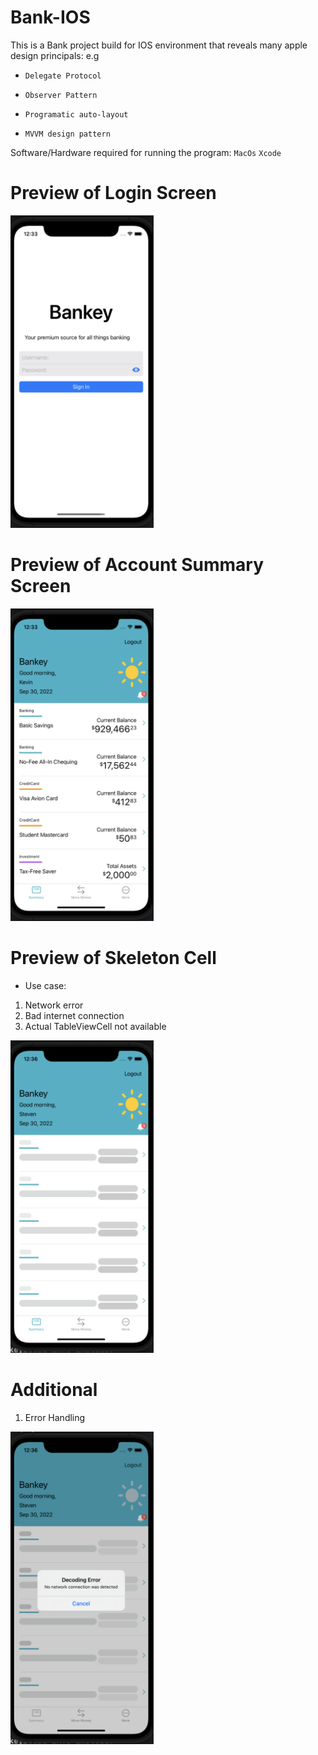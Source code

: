 # Bank-IOS
This is a Bank project build for IOS environment that reveals many apple design principals: e.g

* `Delegate Protocol` 

* `Observer Pattern`

* `Programatic auto-layout`

* `MVVM design pattern`

Software/Hardware required for running the program:
`MacOs` `Xcode`


# Preview of Login Screen
<img height="500" src="https://github.com/steven-yanh/Bank-IOS/blob/main/Bank-IOS/DemoImages/LoginScreen.png?raw=true">

# Preview of Account Summary Screen
<img height="500" src="https://github.com/steven-yanh/Bank-IOS/blob/main/Bank-IOS/DemoImages/AccountSummary.png?raw=true">

# Preview of Skeleton Cell
* Use case:

1. Network error
2. Bad internet connection
3. Actual TableViewCell not available
<img height="500" src="https://github.com/steven-yanh/Bank-IOS/blob/main/Bank-IOS/DemoImages/SkeletonCell.png?raw=true">

# Additional

1. Error Handling
<img height="500" src="https://github.com/steven-yanh/Bank-IOS/blob/main/Bank-IOS/DemoImages/ErrorAlert.png?raw=true">
